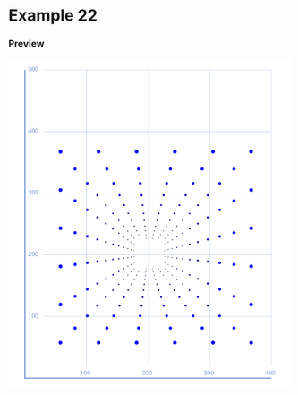 # Example 22

### Preview
![Example 22](https://github.com/IvanSostarko/postscript-examples/blob/master/Example22/Example22.jpg)